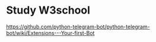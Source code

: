 # Study W3school
https://github.com/python-telegram-bot/python-telegram-bot/wiki/Extensions---Your-first-Bot